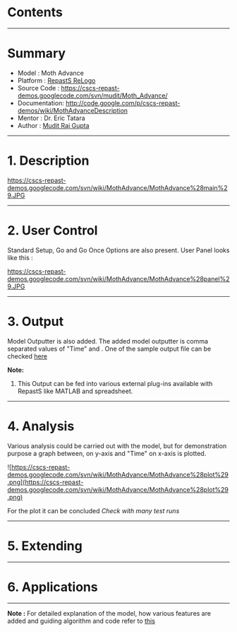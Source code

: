 # Contents #




---


# Summary #

  * Model        : Moth Advance
  * Platform     : [RepastS ReLogo](RepastSReLogo.md)
  * Source Code  : https://cscs-repast-demos.googlecode.com/svn/mudit/Moth_Advance/
  * Documentation: http://code.google.com/p/cscs-repast-demos/wiki/MothAdvanceDescription
  * Mentor       : Dr. Eric Tatara
  * Author       : [Mudit Raj Gupta](Mudit.md)


---


# 1. Description #

https://cscs-repast-demos.googlecode.com/svn/wiki/MothAdvance/MothAdvance%28main%29.JPG


---


# 2. User Control #

Standard Setup, Go and Go Once Options are also present. User Panel looks like this :

https://cscs-repast-demos.googlecode.com/svn/wiki/MothAdvance/MothAdvance%28panel%29.JPG



---


# 3. Output #

Model Outputter is also added. The added model outputter is comma separated values of "Time" and . One of the sample output file can be checked [here](https://code.google.com/p/cscs-repast-demos/source/browse/wiki/MothAdvance/Model%20Output.txt)

**Note:**

  1. This Output can be fed into various external plug-ins available with RepastS like MATLAB and spreadsheet.


---


# 4. Analysis #

Various analysis could be carried out with the model, but for demonstration purpose a graph between, on y-axis and "Time" on x-axis is plotted.

![https://cscs-repast-demos.googlecode.com/svn/wiki/MothAdvance/MothAdvance%28plot%29.png](https://cscs-repast-demos.googlecode.com/svn/wiki/MothAdvance/MothAdvance%28plot%29.png)

For the plot it can be concluded _Check with many test runs_


---


# 5. Extending #



---


# 6. Applications #



---


**Note :** For detailed explanation of the model, how various features are added and guiding algorithm and code refer to [this](http://code.google.com/p/cscs-repast-demos/wiki/MothAdvanceDescription)